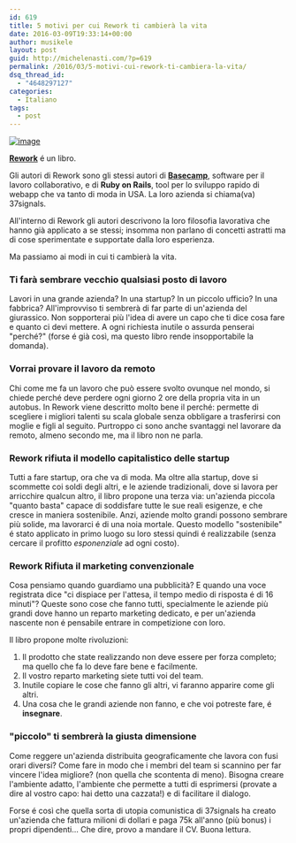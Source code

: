 ```yaml
---
id: 619
title: 5 motivi per cui Rework ti cambierà la vita
date: 2016-03-09T19:33:14+00:00
author: musikele
layout: post
guid: http://michelenasti.com/?p=619
permalink: /2016/03/5-motivi-cui-rework-ti-cambiera-la-vita/
dsq_thread_id:
  - "4648297127"
categories:
  - Italiano
tags:
  - post
---
```

<p style="text-align: left;">
  <a href="http://amzn.to/2nYp7mS"><img class="size-full alignleft" title="wp-1457508741600" src="https://i1.wp.com/michelenasti.com/wp-content/uploads/2016/03/wp-1457508741600-2.jpg?w=920" alt="image" data-recalc-dims="1" /></a>
</p>

[**Rework**](http://amzn.to/2nYp7mS) é un libro.

Gli autori di Rework sono gli stessi autori di **[Basecamp](http://www.basecamp.com)**, software per il lavoro collaborativo, e di **Ruby on Rails**, tool per lo sviluppo rapido di webapp che va tanto di moda in USA. La loro azienda si chiama(va) 37signals.

All'interno di Rework gli autori descrivono la loro filosofia lavorativa che hanno già applicato a se stessi; insomma non parlano di concetti astratti ma di cose sperimentate e supportate dalla loro esperienza.

Ma passiamo ai modi in cui ti cambierà la vita.

### Ti farà sembrare vecchio qualsiasi posto di lavoro

Lavori in una grande azienda? In una startup? In un piccolo ufficio? In una fabbrica? All'improvviso ti sembrerà di far parte di un'azienda del giurassico. Non sopporterai più l'idea di avere un capo che ti dice cosa fare e quanto ci devi mettere. A ogni richiesta inutile o assurda penserai "perché?" (forse é già così, ma questo libro rende insopportabile la domanda).

### Vorrai provare il lavoro da remoto

Chi come me fa un lavoro che può essere svolto ovunque nel mondo, si chiede perché deve perdere ogni giorno 2 ore della propria vita in un autobus. In Rework viene descritto molto bene il perché: permette di scegliere i migliori talenti su scala globale senza obbligare a trasferirsi con moglie e figli al seguito. Purtroppo ci sono anche svantaggi nel lavorare da remoto, almeno secondo me, ma il libro non ne parla.

### Rework rifiuta il modello capitalistico delle startup

Tutti a fare startup, ora che va di moda. Ma oltre alla startup, dove si scommette coi soldi degli altri, e le aziende tradizionali, dove si lavora per arricchire qualcun altro, il libro propone una terza via: un'azienda piccola "quanto basta" capace di soddisfare tutte le sue reali esigenze, e che cresce in maniera sostenibile. Anzi, aziende molto grandi possono sembrare più solide, ma lavorarci é di una noia mortale. Questo modello "sostenibile" é stato applicato in primo luogo su loro stessi quindi é realizzabile (senza cercare il profitto _esponenziale_ ad ogni costo).

### Rework Rifiuta il marketing convenzionale

Cosa pensiamo quando guardiamo una pubblicità? E quando una voce registrata dice "ci dispiace per l'attesa, il tempo medio di risposta é di 16 minuti"? Queste sono cose che fanno tutti, specialmente le aziende più grandi dove hanno un reparto marketing dedicato, e per un'azienda nascente non é pensabile entrare in competizione con loro.
  
Il libro propone molte rivoluzioni:

  1. Il prodotto che state realizzando non deve essere per forza completo; ma quello che fa lo deve fare bene e facilmente.
  2. Il vostro reparto marketing siete tutti voi del team.
  3. Inutile copiare le cose che fanno gli altri, vi faranno apparire come gli altri.
  4. Una cosa che le grandi aziende non fanno, e che voi potreste fare, é **insegnare**.

### "piccolo" ti sembrerà la giusta dimensione

Come reggere un'azienda distribuita geograficamente che lavora con fusi orari diversi? Come fare in modo che i membri del team si scannino per far vincere l'idea migliore? (non quella che scontenta di meno). Bisogna creare l'ambiente adatto, l'ambiente che permette a tutti di esprimersi (provate a dire al vostro capo: hai detto una cazzata!) e di facilitare il dialogo.

Forse é così che quella sorta di utopia comunistica di 37signals ha creato un'azienda che fattura milioni di dollari e paga 75k all'anno (più bonus) i propri dipendenti... Che dire, provo a mandare il CV. Buona lettura.